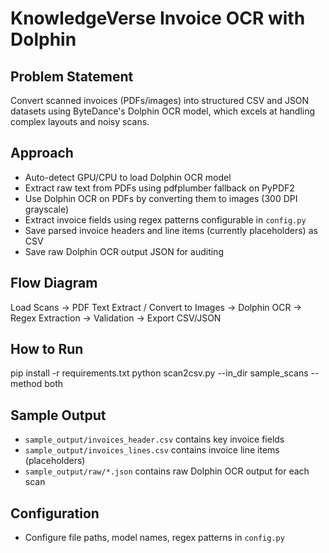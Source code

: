 # KnowledgeVerse Invoice OCR with Dolphin

## Problem Statement
Convert scanned invoices (PDFs/images) into structured CSV and JSON datasets using ByteDance's Dolphin OCR model, which excels at handling complex layouts and noisy scans.

## Approach
- Auto-detect GPU/CPU to load Dolphin OCR model
- Extract raw text from PDFs using pdfplumber fallback on PyPDF2
- Use Dolphin OCR on PDFs by converting them to images (300 DPI grayscale)
- Extract invoice fields using regex patterns configurable in `config.py`
- Save parsed invoice headers and line items (currently placeholders) as CSV
- Save raw Dolphin OCR output JSON for auditing

## Flow Diagram
Load Scans → PDF Text Extract / Convert to Images → Dolphin OCR → Regex Extraction → Validation → Export CSV/JSON


## How to Run
pip install -r requirements.txt
python scan2csv.py --in_dir sample_scans --method both


## Sample Output
- `sample_output/invoices_header.csv` contains key invoice fields
- `sample_output/invoices_lines.csv` contains invoice line items (placeholders)
- `sample_output/raw/*.json` contains raw Dolphin OCR output for each scan

## Configuration
- Configure file paths, model names, regex patterns in `config.py`

